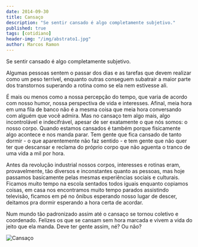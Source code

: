 ```yaml
---
date: 2014-09-30
title: Cansaço
description: "Se sentir cansado é algo completamente subjetivo."
published: true
tags: [cotidiano]
header-img: "/img/abstrato1.jpg"
author: Marcos Ramon
---
```


Se sentir cansado é algo completamente subjetivo.

Algumas pessoas sentem o passar dos dias e as tarefas que devem realizar como um peso terrível, enquanto outras conseguem subatrair a maior parte dos transtornos superando a rotina como se ela nem estivesse ali.

É mais ou menos como a nossa percepção do tempo, que varia de acordo com nosso humor, nossa perspectiva de vida e interesses. Afinal, meia hora em uma fila de banco não é a mesma coisa que meia hora conversando com alguém que você admira.
Mas no cansaço tem algo mais, algo incontrolável e indecifrável, apesar de ser exatamente o que nós somos: o nosso corpo. Quando estamos cansados é também porque fisicamente algo acontece e nos manda parar. Tem gente que fica cansado de tanto dormir - o que aparentemente não faz sentido - e tem gente que não quer ter que descansar e reclama do próprio corpo que não aguenta o tranco de uma vida a mil por hora.

Antes da revolução industrial nossos corpos, interesses e rotinas eram, provavelmente, tão diversos e inconstantes quanto as pessoas, mas hoje passamos basicamente pelas mesmas experiências sociais e culturais. Ficamos muito tempo na escola sentados todos iguais enquanto copiamos coisas, em casa nos encontramos muito tempo parados assistindo televisão, ficamos em pé no ônibus esperando nosso lugar de descer, deitamos pra dormir esperando a hora certa de acordar.

Num mundo tão padronizado assim até o cansaço se tornou coletivo e coordenado. Felizes os que se cansam sem hora marcada e vivem a vida do jeito que ela manda. Deve ter gente assim, né? Ou não?

![Cansaço](https://dl.dropboxusercontent.com/u/49566417/blog/Cansa%C3%A7o.png)
